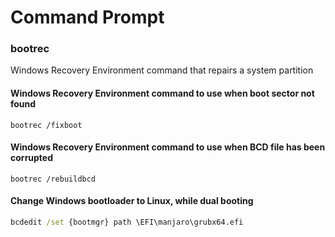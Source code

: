 # Command Prompt

### bootrec
Windows Recovery Environment command that repairs a system partition
#### Windows Recovery Environment command to use when boot sector not found
```
bootrec /fixboot
```
#### Windows Recovery Environment command to use when BCD file has been corrupted
```
bootrec /rebuildbcd
```
#### Change Windows bootloader to Linux, while dual booting
```cmd
bcdedit /set {bootmgr} path \EFI\manjaro\grubx64.efi
```